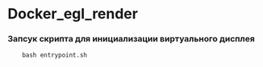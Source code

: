 # Docker_egl_render


### Запсук скрипта для инициализации виртуального дисплея

        bash entrypoint.sh


